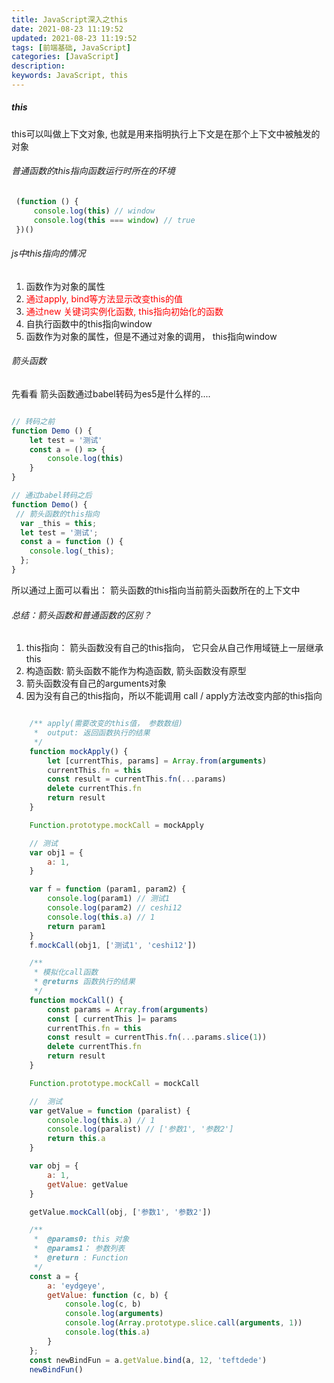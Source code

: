 ```yaml
---
title: JavaScript深入之this
date: 2021-08-23 11:19:52
updated: 2021-08-23 11:19:52
tags: [前端基础, JavaScript]
categories: [JavaScript]
description:
keywords: JavaScript, this
---
```



##### this

this可以叫做上下文对象, 也就是用来指明执行上下文是在那个上下文中被触发的对象

###### 普通函数的this指向函数运行时所在的环境

   ``` javascript
    (function () {
        console.log(this) // window
        console.log(this === window) // true
    })()

  ```

###### js中this指向的情况
1. 函数作为对象的属性
2. <span style="color: red;">通过apply, bind等方法显示改变this的值</span>
3. <span style="color: red;">通过new 关键词实例化函数, this指向初始化的函数</span>
4. 自执行函数中的this指向window
5. 函数作为对象的属性，但是不通过对象的调用， this指向window

###### 箭头函数

先看看 箭头函数通过babel转码为es5是什么样的....

```javascript

// 转码之前
function Demo () {
    let test = '测试'   
    const a = () => {
        console.log(this)
    }
}

// 通过babel转码之后
function Demo() {
 // 箭头函数的this指向
  var _this = this;
  let test = '测试';
  const a = function () {
    console.log(_this);
  };
}

```

所以通过上面可以看出： 箭头函数的this指向当前箭头函数所在的上下文中

###### 总结：箭头函数和普通函数的区别？

1. this指向： 箭头函数没有自己的this指向， 它只会从自己作用域链上一层继承this
2. 构造函数: 箭头函数不能作为构造函数, 箭头函数没有原型
3. 箭头函数没有自己的arguments对象
4. 因为没有自己的this指向，所以不能调用 call / apply方法改变内部的this指向


```javascript

    /** apply(需要改变的this值， 参数数组)
     *  output: 返回函数执行的结果
     */
    function mockApply() {
        let [currentThis, params] = Array.from(arguments)
        currentThis.fn = this
        const result = currentThis.fn(...params)
        delete currentThis.fn
        return result
    }

    Function.prototype.mockCall = mockApply

    // 测试
    var obj1 = {
        a: 1,
    }

    var f = function (param1, param2) {
        console.log(param1) // 测试1
        console.log(param2) // ceshi12
        console.log(this.a) // 1
        return param1
    }
    f.mockCall(obj1, ['测试1', 'ceshi12'])
```

```javascript
    /**
     * 模拟化call函数
     * @returns 函数执行的结果
     */
    function mockCall() {
        const params = Array.from(arguments)
        const [ currentThis ]= params
        currentThis.fn = this
        const result = currentThis.fn(...params.slice(1))
        delete currentThis.fn
        return result
    }

    Function.prototype.mockCall = mockCall

    //  测试
    var getValue = function (paralist) {
        console.log(this.a) // 1
        console.log(paralist) // ['参数1', '参数2']
        return this.a
    }

    var obj = {
        a: 1,
        getValue: getValue
    }

    getValue.mockCall(obj, ['参数1', '参数2'])
```

```javascript
    /**
     *  @params0: this 对象
     *  @params1： 参数列表
     *  @return : Function
     */
    const a = {
        a: 'eydgeye',
        getValue: function (c, b) {
            console.log(c, b)
            console.log(arguments)
            console.log(Array.prototype.slice.call(arguments, 1))
            console.log(this.a)
        }
    };
    const newBindFun = a.getValue.bind(a, 12, 'teftdede')
    newBindFun()
```
